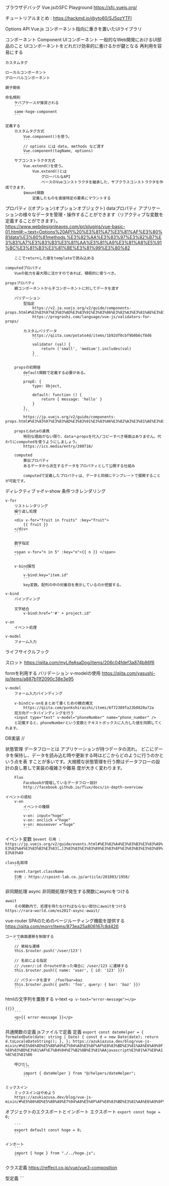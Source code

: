 ブラウザデバッグ
    Vue.jsのSFC Playground
        https://sfc.vuejs.org/

チュートリアルまとめ : https://hackmd.io/@yto60/SJ5qzYTFI

Options API
Vue.js
    コンポーネント指向に重きを置いたUIライブラリ

コンポーネント Component
    UIコンポーネント
        一般的なWeb開発におけるUI部品のこと
        UIコンポーネントをどれだけ効率的に書けるかが鍵となる
        再利用を容易にする

    カスタムタグ

    ローカルコンポーネント
    グローバルコンポーネント

    親子関係

    命名規則
        ケバブケースが推奨される
        ```
        same-hoge-component
        ```

    定義する
        カスタムタグ方式
            Vue.component()を使う。
            ```
            // options には data, methods など渡す
            Vue.component(tagName, options)
            ```
        サブコンストラクタ方式
            Vue.extend()を使う。
                Vue.extend()とは
                    グローバルなAPI
                    ベースのVueコンストラクタを継承した、サブクラスコンストラクタを作成できます。
            $mount関数
                定義したものを直接特定の要素にマウントする

プロパティ  ((オプション)オプションオブジェクト)
    dataプロパティ
        アプリケーションの様々なデータを管理・操作することができます（リアクティブな変数を定義することができます）。
        https://www.webdesignleaves.com/pr/plugins/vue-basic-01.html#:~:text=Options%20API%20%E3%81%A7%E3%81%AF%E3%80%81data%E3%80%81methods,%E3%82%AA%E3%83%97%E3%82%B7%E3%83%A7%E3%83%B3%E3%81%AA%E3%81%A9%E3%81%A8%E5%91%BC%E3%81%B3%E3%81%BE%E3%81%99%E3%80%82

        ここでreturnした値をtemplateで読み込める

    computedプロパティ
        Vueの能力を最大限に活かすのであれば、積極的に使うべき。

    propsプロパティ
        親コンポーネントから子コンポーネントに対してデータを渡す

        バリデーション
            型指定
                https://v2.ja.vuejs.org/v2/guide/components-props.html#%E3%83%97%E3%83%AD%E3%83%91%E3%83%86%E3%82%A3%E3%81%AE%E3%83%90%E3%83%AA%E3%83%87%E3%83%BC%E3%82%B7%E3%83%A7%E3%83%B3
                https://prograshi.com/language/vue-js/validators-for-props/

            カスタムバリデータ
                https://qiita.com/potato4d/items/1b92df0cbf9b0b6cf8d6
                ```
                validator (val) {
                    return ['small', 'medium'].includes(val)
                }
                ```

        propsの初期値
            default関数で定義する必要がある。
            ```
            propE: {
                type: Object,

                default: function () {
                    return { message: 'hello' }
                }
            },
            ```
            https://jp.vuejs.org/v2/guide/components-props.html#%E3%83%97%E3%83%AD%E3%83%91%E3%83%86%E3%82%A3%E3%81%AE%E3%83%90%E3%83%AA%E3%83%87%E3%83%BC%E3%82%B7%E3%83%A7%E3%83%B3

        propsとdataの連携
            特別な理由がない限り、dataへpropsを代入/コピーすべき場面はありません。代わりにcomputedを使うようにしましょう。
            https://ics.media/entry/200716/

        computed
            算出プロパティ
            あるデータから派生するデータをプロパティとして公開する仕組み

            computedで定義したプロパティは、データと同様にテンプレートで展開することが可能です。

ディレクティブ
    v-if v-show
        条件つきレンダリング

    v-for
        リストレンダリング
        繰り返し処理
        ```
        <div v-for="fruit in fruits" :key="fruit">
            {{ fruit }}
        </div>
        ```

        数字指定
        ```
        <span v-for="n in 5" :key="n">{{ n }} </span>
        ```

        v-bind属性
            ```
            v-bind:key="item.id"
            ```
            key変数。配列の中の何番目を表示しているのか把握する。

    v-bind
        バインディング

        文字結合
            v-bind:href="'#' + project.id"

    v-on
        イベント処理

    v-model
        フォーム入力

ライフサイクルフック

スロット
    https://qiita.com/myLifeAsaDog/items/206c04fdef3a874b86f6

formを利用する
    バリデーション
        v-modelの使用
        https://qiita.com/yasushi-jp/items/a887b11f2090c38e3e95

    v-model
        フォーム入力バインディング

        v-bindとv-onをまとめて書くための糖衣構文
            https://qiita.com/punkshiraishi/items/6f72389fa23b0820a72a
        双方向データバインディングを行う
        <input type="text" v-model="phoneNumber" name="phone_number" />
        と記載すると、phoneNumberという変数とテキストボックスに入力した値を同期してくれます。

DB実装
    //

状態管理
    データフローとは
        アプリケーションが持つデータの流れ。
        どこにデータを保持し、データを読み込む時や更新する時はどこからどのように行うのかという点を表
        すことが多いです。大規模な状態管理を行う際はデータフローの設計の良し悪しで実装の複雑さや難易
        度が大きく変わります。

        Flux
            Facebookが提唱しているデータフロー設計
            http://facebook.github.io/flux/docs/in-depth-overview

    イベントの感知
        v-on
            イベントの種類
            ```
            v-on: input="hoge"
            v-on: onclick ="hoge"
            v-on: mouseover ="huge"
            ```

イベント変数
    ```
    $event
    引用 : https://jp.vuejs.org/v2/guide/events.html#%E3%82%A4%E3%83%B3%E3%83%A9%E3%82%A4%E3%83%B3%E3%83[…]3%83%83%E3%83%89%E3%83%8F%E3%83%B3%E3%83%89%E3%83%A9
    ```

    class名取得
        ```
        event.target.className
        引用 : https://cpoint-lab.co.jp/article/201803/1958/
        ```

非同期処理
    async
        非同期処理が発生する関数にasyncをつける

    await
        その関数内で、処理を待たなければならない部分にawaitをつける
    https://rara-world.com/es2017-async-await/

vue-router
    SPAのためのページルーティング機能を提供する
    https://qiita.com/morrr/items/873ea25a806167c8d426

    コードで画面遷移を制御する
        ```
        // 単純な遷移
        this.$router.push('/user/123')

        // 名前による指定
        // /user/:id のrouteがあった場合に /user/123 に遷移する
        this.$router.push({ name: 'user', { id: '123' }})

        // パラメータを渡す  /foo?bar=baz
        this.$router.push({ path: 'foo', query: { bar: 'baz' }})
        ```

htmlの文字列を置換する
    v-text
        ```
        <p v-text="error-message"></p>
        ```

    {{}}
        ```
        <p>{{ error-message }}</p>
        ```

共通関数の定義
    jsファイルで定義
        定義
            ```
            export const dateHelper = {
                formatedDate(date: string | Date) {
                    const d = new Date(date);
                    return d.toLocaleDateString();
                },
            };
            https://azukiazusa.dev/blog/vue-js-mixin/#%E5%86%8D%E5%88%A9%E7%94%A8%E5%8F%AF%E8%83%BD%E3%81%AA%E6%A9%9F%E8%83%BD%E3%81%AF%E7%B4%94%E7%B2%8B%E3%81%AAjavascript%E3%81%A7%E8%A1%8C%E3%81%86
            ```

        呼びだし
            ```
            import { dateHelper } from "@/helpers/dateHelper";
            ```

    ミックスイン
        ミックスインはやめよう
        https://azukiazusa.dev/blog/vue-js-mixin/#%E5%86%8D%E5%88%A9%E7%94%A8%E5%8F%AF%E8%83%BD%E3%81%AA%E6%A9%9F%E8%83%BD%E3%81%AF%E7%B4%94%E7%B2%8B%E3%81%AAjavascript%E3%81%A7%E8%A1%8C%E3%81%86

オブジェクトのエクスポートとインポート
    エクスポート
        ```
        export const hoge = 0;
        ```

        ```
        export default const hoge = 0;
        ```

    インポート
        ```
        import { hoge } from "./../hoge.js";
        ```

クラス定義
    https://reffect.co.jp/vue/vue3-composition

型定義
    ```
    <script lang="ts" setup>
    import ChildComponent from '@/components/ChildComponent.vue'

    const childProps: InstanceType<typeof ChildComponent>['$props'] = {}
    </script>
    ```

変数公開
    https://tech.innovator.jp.net/entry/2017/10/31/140000s

クラス名を動的にする
    ```
    <a :href="'tel:'+'090XXXXZZZZ '">でんわ</a>
    https://programmer-note.hatenablog.com/entry/2021/09/24/194914
    ```

コンポーネント間通信
    子から親
        emitを使う
        https://qiita.com/masatomix/items/ab4f0488083554f5fceb

デバッグ
    ブラウザの開発者ツールを使用する。Vue.jsの開発者ツール拡張機能をインストールすることで、コンポーネントの階層構造、データ、コンピューテッドプロパティ、ウォッチャー、そしてデバッグログなどを表示できます。

    Vue.jsのデバッグモードを有効にする。Vue.jsはデバッグモードを有効にすることで、エラーの情報をより詳しく表示します。

    console.logを使用する。JavaScriptで一般的に使用されるデバッグ方法で、特定の箇所にログを出力し、変数やオブジェクトの値を確認できます。

    Vue.jsのデバッグツールを使用する。Vue.jsには、Vue.js devtoolsと呼ばれるデバッグツールがあります。これを使用すると、コンポーネントの状態やイベントのトリガー、そしてストアの状態を確認できます。

    Vue.jsのストアの状態を確認する。Vue.jsのストアは、アプリケーションの状態を管理するための中央データストアです。ストアの状態を確認することで、アプリケーションの状態を理解できます。

    Vue.jsのウォッチャーを使用する。ウォッチャーは、データの変更を監視するためのVue.jsの機能で、変数の値の変化を検知することができます。

    Vue.jsのコンピューテッドプロパティを使用する。コンピューテッドプロパティは、データの計算値を表現するためのVue.jsの機能で、依存関係の変更に応じて自動的に更新されます。

    ブレークポイントを使用する。JavaScriptのデバッグツールには、ブレークポイントと呼ばれる機能があります。ブレークポイントを設定すると、指定した箇所で実行を停止し、変数の値やスタックトレースを確認できます。

    テストツールを使用する。Vue.jsのテストフレームワークやライブラリを使用することで、コンポーネントやアプリケーションの動作を自動化してテストできます。

レスポンシブ対応
    v-flex
    12点グリッド

.vueファイル
    .vueファイルをブラウザで表示するには、Vue.jsのビルドプロセスを使ってコンパイルし、JavaScript、HTML、CSSに変換する必要があります。
    これは、Vue CLIやWebpackなどのビルドツールを使用することで行うことができます。

● 関数を共通化させる
    https://programmer-note.hatenablog.com/entry/2021/09/26/175427



Q
async function という記述はなんだろ??
    非同期処理行っているっぽい!!!!

Q
{{}} ← これは何という
A
Mustache(ムスタッシュ、口ひげ)

Q
vmとは
A
ViewModelの略。慣例として、vm (ViewModel の略) を Vue インスタンスの変数名としてよく使います。
引用 : https://jp.vuejs.org/v2/guide/instance.html
